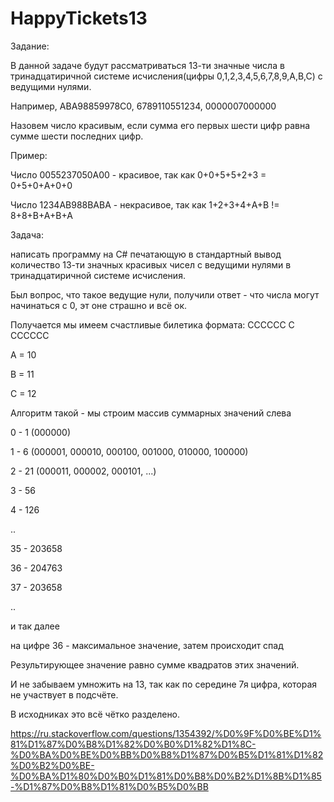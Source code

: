 # HappyTickets13

Задание:

В данной задаче будут рассматриваться 13-ти значные числа в тринадцатиричной системе исчисления(цифры 0,1,2,3,4,5,6,7,8,9,A,B,C) с ведущими нулями.

Например, ABA98859978C0, 6789110551234, 0000007000000

Назовем число красивым, если сумма его первых шести цифр равна сумме шести последних цифр.

Пример:

Число 0055237050A00 - красивое, так как 0+0+5+5+2+3 = 0+5+0+A+0+0

Число 1234AB988BABA - некрасивое, так как 1+2+3+4+A+B != 8+8+B+A+B+A

Задача:

написать программу на С# печатающую в стандартный вывод количество 13-ти значных красивых чисел с ведущими нулями в тринадцатиричной системе исчисления.

Был вопрос, что такое ведущие нули, получили ответ - что числа могут начинаться с 0, эт оне страшно и всё ок.

Получается мы имеем счастливые билетика формата:
CCCCCC C CCCCCC

A = 10

B = 11

C = 12

Алгоритм такой - мы строим массив суммарных значений слева

0 - 1 (000000)

1 - 6 (000001, 000010, 000100, 001000, 010000, 100000)

2 - 21 (000011, 000002, 000101, ...)

3 - 56

4 - 126

..

35 - 203658

36 - 204763

37 - 203658

..

и так далее

на цифре 36 - максимальное значение, затем происходит спад

Результирующее значение равно сумме квадратов этих значений.

И не забываем умножить на 13, так как по середине 7я цифра, которая не участвует в подсчёте.

В исходниках это всё чётко разделено.


https://ru.stackoverflow.com/questions/1354392/%D0%9F%D0%BE%D1%81%D1%87%D0%B8%D1%82%D0%B0%D1%82%D1%8C-%D0%BA%D0%BE%D0%BB%D0%B8%D1%87%D0%B5%D1%81%D1%82%D0%B2%D0%BE-%D0%BA%D1%80%D0%B0%D1%81%D0%B8%D0%B2%D1%8B%D1%85-%D1%87%D0%B8%D1%81%D0%B5%D0%BB
